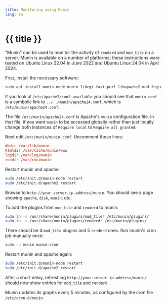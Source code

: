 ```yaml
---
title: Monitoring using Munin
lang: en
---
```


# {{ title }}

"Munin" can be used to monitor the activity of `renderd` and `mod_tile` on a server. Munin is available on a number of platforms; these instructions were tested on Ubuntu Linux 22.04 in June 2022 and Ubuntu Linux 24.04 in April 2024.

First, install the necessary software:

```sh
sudo apt install munin-node munin libcgi-fast-perl libapache2-mod-fcgid
```

If you look at `/etc/apache2/conf-available` you should see that `munin.conf` is a symbolic link to `../../munin/apache24.conf`, which is `/etc/munin/apache24.conf`.

The file `/etc/munin/apache24.conf` is Apache's `munin` configuration file. In that file, if you want `munin` to be accessed globally rather than just locally change both instances of `Require local` to `Require all granted`.

Next edit `/etc/munin/munin.conf`. Uncomment these lines:

```conf
dbdir /var/lib/munin
htmldir /var/cache/munin/www
logdir /var/log/munin
rundir /var/run/munin
```

Restart munin and apache:

```sh
sudo /etc/init.d/munin-node restart
sudo /etc/init.d/apache2 restart
```

Browse to `http://your.server.ip.address/munin`.  You should see a page showing `apache`, `disk`, `munin`, etc.

To add the plugins from `mod_tile` and `renderd` to munin:

```sh
sudo ln -s /usr/share/munin/plugins/mod_tile* /etc/munin/plugins/
sudo ln -s /usr/share/munin/plugins/renderd* /etc/munin/plugins/
```

There should be 4 `mod_tile` plugins and 5 `renderd` ones.  Run munin's cron job manually once:

```sh
sudo -u munin munin-cron
```

Restart munin and apache again:

```sh
sudo /etc/init.d/munin-node restart
sudo /etc/init.d/apache2 restart
```

After a short delay, refreshing `http://your.server.ip.address/munin/` should now show entries for `mod_tile` and `renderd`.

Munin updates its graphs every 5 minutes, as configured by the cron file `/etc/cron.d/munin`.
